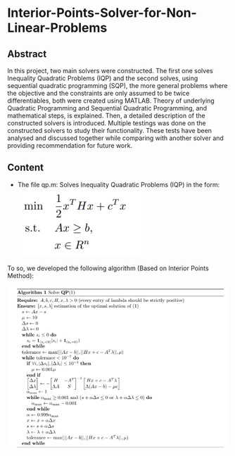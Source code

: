 # Interior-Points-Solver-for-Non-Linear-Problems

## Abstract

In this project, two main solvers were constructed. The first one solves Inequality Quadratic Problems (IQP) and the second solves, using sequential quadratic programming (SQP), the more general problems where the objective and the constraints are only assumed to be twice differentiables, both were created using MATLAB. Theory of underlying Quadratic Programming and Sequential Quadratic Programming, and mathematical steps, is explained. Then, a detailed description of the constructed solvers is introduced. Multiple testings was done on the constructed solvers to study their functionality. These tests have been analysed and discussed together while comparing with another solver and providing recommendation for future work.


## Content

- The file qp.m: Solves Inequality Quadratic Problems (IQP) in the form:
 ![plot](./iqp_pb.png)
 
 To so, we developed the following algorithm (Based on Interior Points Method):
 
 ![plot](./qp_algo.png)


